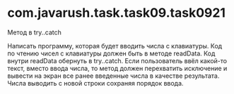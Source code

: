 # com.javarush.task.task09.task0921
Метод в try..catch

Написать программу, которая будет вводить числа с клавиатуры.
Код по чтению чисел с клавиатуры должен быть в методе readData.
Код внутри readData обернуть в try..catch.
Если пользователь ввёл какой-то текст, вместо ввода числа, то метод должен перехватить исключение и вывести на экран все ранее введенные числа в качестве результата.
Числа выводить с новой строки сохраняя порядок ввода.
